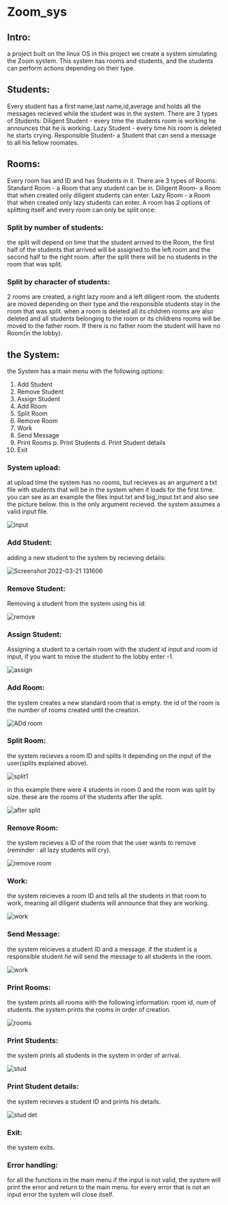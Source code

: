 # Zoom_sys
## Intro:
a project built on the linux OS
in this project we create a system simulating the Zoom system. This system has rooms and students, and the students can perform actions depending on their type.
## Students:
Every student has a first name,last name,id,average and holds all the messages recieved while the student was in the system.
There are 3 types of Students:
Diligent Student - every time the students room is working he announces that he is working.
Lazy Student - every time his room is deleted he starts crying.
Responsible Student- a Student that can send a message to all his fellow roomates.
## Rooms:
Every room has and ID and has Students in it.
There are 3 types of Rooms:
Standard Room - a Room that any student can be in.
Diligent Room- a Room that when created only diligent students can enter.
Lazy Room - a Room that when created only lazy students can enter.
A room has 2 options of splitting itself and every room can only be split once:
### Split by number of students:
the split will depend on time that the student arrived to the Room, the first half of the students that arrived will be assigned
to the left room and the second half to the right room. after the split there will be no students in the room that was split.
### Split by character of students:
2 rooms are created, a right lazy room and a left diligent room. the students are moved depending on their type and the responsible
students stay in the room that was split.
when a room is deleted all its children rooms are also deleted and all students belonging to the room or its childrens rooms will be moved to the father room. If there is no father room the student will have no Room(in the lobby).
## the System:
the System has a main menu with the following options:
1. Add Student
2. Remove Student
3. Assign Student
4. Add Room
5. Split Room
6. Remove Room
7. Work
8. Send Message
9. Print Rooms
p. Print Students
d. Print Student details
0. Exit
### System upload:
at upload time the system has no rooms, but recieves as an argument a txt file with students that will be in the system when it loads for the first time. you can see as an example the files input.txt and big_input.txt and also see the picture below. this is the only argument recieved. the system assumes a valid input file.

![input](https://user-images.githubusercontent.com/81911093/159272653-5287c5c2-0f16-4a78-9dbd-8113788f1546.png)



### Add Student:
adding a new student to the system by recieving details:

![Screenshot 2022-03-21 131606](https://user-images.githubusercontent.com/81911093/159250584-600d4030-0790-45b0-88e5-1d601e454fc4.png)

### Remove Student:
Removing a student from the system using his id:

![remove](https://user-images.githubusercontent.com/81911093/159250990-4abaeab0-aaea-44d7-814f-94016bd9eede.png)

### Assign Student:
Assigning a student to a certain room with the student id input and room id input, if you want to move the student to the lobby
enter -1.

![assign](https://user-images.githubusercontent.com/81911093/159251266-ccd21dc2-60a7-4020-b6a8-78201d0be6df.png)

### Add Room:
the system creates a new standard room that is empty. the id of the room is the number of rooms created until the creation.

![ADd room](https://user-images.githubusercontent.com/81911093/159251801-af266347-b123-4a15-81cc-5379112a56c0.png)


### Split Room:
the system recieves a room ID and splits it depending on the input of the user(splits explained above).

![split1](https://user-images.githubusercontent.com/81911093/159653843-42f7f5ff-de5f-4999-a7fb-9a4c303b6e57.png)

in this example there were 4 students in room 0 and the room was split by size. these are the rooms of the students after the split.

![after split](https://user-images.githubusercontent.com/81911093/159653900-d39169ad-8d05-49f4-a178-8d9cb497e593.png)


### Remove Room:
the system recieves a ID of the room that the user wants to remove (reminder : all lazy students will cry).

![remove room](https://user-images.githubusercontent.com/81911093/159268760-1c6b2345-1851-4547-ab9b-5f569023bc12.png)


### Work:
the system reicieves a room ID and tells all the students in that room to work, meaning all diligent students will announce that
they are working.

![work](https://user-images.githubusercontent.com/81911093/159269270-c7230363-0701-48d2-bb0f-d1a5b6e6bbda.png)


### Send Message:
the system reicieves a student ID and a message. if the student is a responsible student he will send the message to all students 
in the room.

![work](https://user-images.githubusercontent.com/81911093/159269560-5c29a731-e307-467e-924b-1df9dfb13ab0.png)


### Print Rooms:
the system prints all rooms with the following information: room id, num of students. the system prints the rooms in order of creation.

![rooms](https://user-images.githubusercontent.com/81911093/159269817-3954c829-839c-47b0-9292-a64ee1f61ceb.png)


### Print Students:
the system prints all students in the system in order of arrival.

![stud](https://user-images.githubusercontent.com/81911093/159270026-7a8923b7-3479-43da-b170-2b3fd4ad10e9.png)


### Print Student details:
the system recieves a student ID and prints his details.

![stud det](https://user-images.githubusercontent.com/81911093/159270262-8380616e-accd-4025-b376-b6b525a030a8.png)

### Exit:
the system exits.

### Error handling:
for all the functions in the main menu if the input is not valid, the system will print the error and return to the main menu.
for every error that is not an input error the system will close itself.
